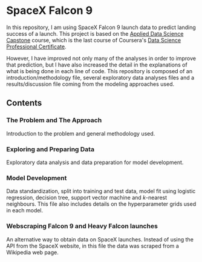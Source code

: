 # SpaceX Falcon 9
 In this repository, I am using SpaceX Falcon 9 launch data to predict landing success of a launch.
 This project is based on the [Applied Data Science Capstone](https://www.coursera.org/learn/applied-data-science-capstone?specialization=ibm-data-science) course, which is the last course of Coursera's [Data Science Professional Certificate](https://www.coursera.org/professional-certificates/ibm-data-science).
 
 However, I have improved not only many of the analyses in order to improve that prediction, but I have also increased the detail in the explanations of what is being done in each line of code. This repository is composed of an introduction/methodology file, several exploratory data analyses files and a results/discussion file coming from the modeling approaches used.
 
 ## Contents
 ### The Problem and The Approach
 Introduction to the problem and general methodology used.
 
 ### Exploring and Preparing Data
 Exploratory data analysis and data preparation for model development.
 
 ### Model Development
 Data standardization, split into training and test data, model fit using logistic regression, decision tree, support vector machine and $k$-nearest neighbours. This file also includes details on the hyperparameter grids used in each model.
 
 ### Webscraping Falcon 9 and Heavy Falcon launches
 An alternative way to obtain data on SpaceX launches. Instead of using the API from the SpaceX website, in this file the data was scraped from a Wikipedia web page.
